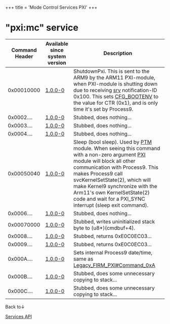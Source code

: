 +++
title = 'Mode Control Services PXI'
+++

# "pxi:mc" service

| Command Header | Available since system version | Description                                                                                                                                                                                                                                                                                                                                                                                         |
|----------------|--------------------------------|-----------------------------------------------------------------------------------------------------------------------------------------------------------------------------------------------------------------------------------------------------------------------------------------------------------------------------------------------------------------------------------------------------|
| 0x00010000     | [1.0.0-0](1.0.0-0 "wikilink")  | ShutdownPxi. This is sent to the ARM9 by the ARM11 PXI-module, when PXI-module is shutting down due to receiving [srv](Services "wikilink") notification-ID 0x100. This sets [CFG_BOOTENV](CONFIG_Registers#CFG_BOOTENV "wikilink") to the value for CTR (0x1), and is only time it's set by Process9.                                                                                              |
| 0x0002....     | [1.0.0-0](1.0.0-0 "wikilink")  | Stubbed, does nothing...                                                                                                                                                                                                                                                                                                                                                                            |
| 0x0003....     | [1.0.0-0](1.0.0-0 "wikilink")  | Stubbed, does nothing...                                                                                                                                                                                                                                                                                                                                                                            |
| 0x0004....     | [1.0.0-0](1.0.0-0 "wikilink")  | Stubbed, does nothing...                                                                                                                                                                                                                                                                                                                                                                            |
| 0x00050040     | [1.0.0-0](1.0.0-0 "wikilink")  | Sleep (bool sleep). Used by [PTM](PTM_Services "wikilink") module. When seeing this command with a non-zero argument [PXI](PXI_Services "wikilink") module will block all other communication with Process9. This makes Process9 call svcKernelSetState(2), which will make Kernel9 synchronize with the Arm11's own KernelSetState(2) code and wait for a PXI_SYNC interrupt (sleep exit command). |
| 0x0006....     | [1.0.0-0](1.0.0-0 "wikilink")  | Stubbed, does nothing...                                                                                                                                                                                                                                                                                                                                                                            |
| 0x00070000     | [1.0.0-0](1.0.0-0 "wikilink")  | Stubbed, writes uninitialized stack byte to (u8\*)(cmdbuf+4).                                                                                                                                                                                                                                                                                                                                       |
| 0x0008....     | [1.0.0-0](1.0.0-0 "wikilink")  | Stubbed, returns 0xE0C0EC03...                                                                                                                                                                                                                                                                                                                                                                      |
| 0x0009....     | [1.0.0-0](1.0.0-0 "wikilink")  | Stubbed, returns 0xE0C0EC03...                                                                                                                                                                                                                                                                                                                                                                      |
| 0x000A....     | [1.0.0-0](1.0.0-0 "wikilink")  | Sets internal Process9 date/time, same as [Legacy_FIRM_PXI#Command_0xA](Legacy_FIRM_PXI#Command_0xA "wikilink")                                                                                                                                                                                                                                                                                     |
| 0x000B....     | [1.0.0-0](1.0.0-0 "wikilink")  | Stubbed, does some unnecessary copying to stack...                                                                                                                                                                                                                                                                                                                                                  |
| 0x000C....     | [1.0.0-0](1.0.0-0 "wikilink")  | Stubbed, does some unnecessary copying to stack...                                                                                                                                                                                                                                                                                                                                                  |

Back to↓

[Services API](Services_API "wikilink")